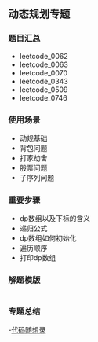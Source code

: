 ## 动态规划专题
### 题目汇总
- leetcode_0062
- leetcode_0063
- leetcode_0070
- leetcode_0343
- leetcode_0509
- leetcode_0746

### 使用场景
- 动规基础
- 背包问题
- 打家劫舍
- 股票问题
- 子序列问题

### 重要步骤
- dp数组以及下标的含义
- 递归公式
- dp数组如何初始化
- 遍历顺序
- 打印dp数组


### 解题模版
```go

```

### 专题总结
-[代码随想录](https://programmercarl.com/)